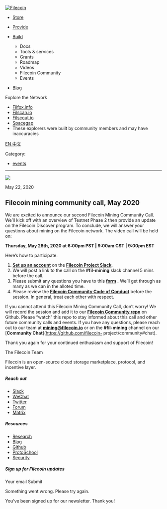 [ ![Filecoin](../../../images/filecoin-logo.svg) ](../../../)

  * [Store](../../../store/)
  * [Provide](../../../provide/)
  * [Build](../../../build/)

    * Docs
    * Tools & services
    * Grants
    * Roadmap
    * Videos
    * Filecoin Community
    * Events

  * [Blog](../../../blog/)

Explore the Network

  * [Filfox.info](https://filfox.info/en)
  * [Filscan.io](https://filscan.io/#/tipset/chain)
  * [Filscout.io](https://filscout.io/en/)
  * [Spacegap](https://spacegap.github.io)
  * These explorers were built by community members and may have inaccuracies

[ EN ](../../../en) [ 中文 ](../../../zh-cn)

Category:

  * [events](../../../blog/events)

  *   *   * 

![](../../../images/icons/social/share.svg)

May 22, 2020  

## Filecoin mining community call, May 2020

We are excited to announce our second Filecoin Mining Community Call. We’ll
kick off with an overview of Testnet Phase 2 then provide an update on the
Filecoin Discover program. To conclude, we will answer your questions about
mining on the Filecoin network. The video call will be held on:

**Thursday, May 28th, 2020 at 6:00pm PST | 9:00am CST | 9:00pm EST**

Here’s how to participate:

  1. [**Set up an account**](https://filecoin.io/#community) on the [**Filecoin Project Slack**](https://filecoinproject.slack.com/).
  2. We will post a link to the call on the **#fil-mining** slack channel 5 mins before the call.
  3. Please submit any questions you have to this [**form**](https://filecoin-community.typeform.com/to/NfMzLJ) **.** We’ll get through as many as we can in the alloted time.
  4. Please review the [**Filecoin Community Code of Conduct**](https://github.com/filecoin-project/community/blob/master/CODE_OF_CONDUCT.md) before the session. In general, treat each other with respect.

If you cannot attend this Filecoin Mining Community Call, don’t worry! We will
record the session and add it to our [**Filecoin Community
repo**](https://github.com/filecoin-project/community) on Github. Please
“watch” this repo to stay informed about this call and other future community
calls and events. If you have any questions, please reach out to our team at
[**mining@filecoin.io**](mailto:mining@filecoin.io) or on the **#fil-mining**
channel on our [**Community Chat**](https://github.com/filecoin-
project/community#chat).

Thank you again for your continued enthusiasm and support of Filecoin!

The Filecoin Team

Filecoin is an open-source cloud storage marketplace, protocol, and incentive
layer.

##### Reach out

  * [Slack ](https://filecoin.io/slack)
  * [WeChat  ](https://weixin.qq.com/r/1xz54Y-EctINrcuC90nF)
  * [Twitter ](https://twitter.com/Filecoin)
  * [Forum ](https://github.com/filecoin-project/community#forums)
  * [Matrix ](https://riot.im/app/#/group/+filecoin:matrix.org)

##### Resources

  * [Research](https://research.filecoin.io/)
  * [Blog](https://filecoin.io/blog/)
  * [Github](https://github.com/filecoin-project)
  * [ProtoSchool](https://proto.school/course/filecoin)
  * [Security](https://security.filecoin.io/)

##### Sign up for Filecoin updates

Your email Submit

Something went wrong. Please try again.

You’ve been signed up for our newsletter. Thank you!

